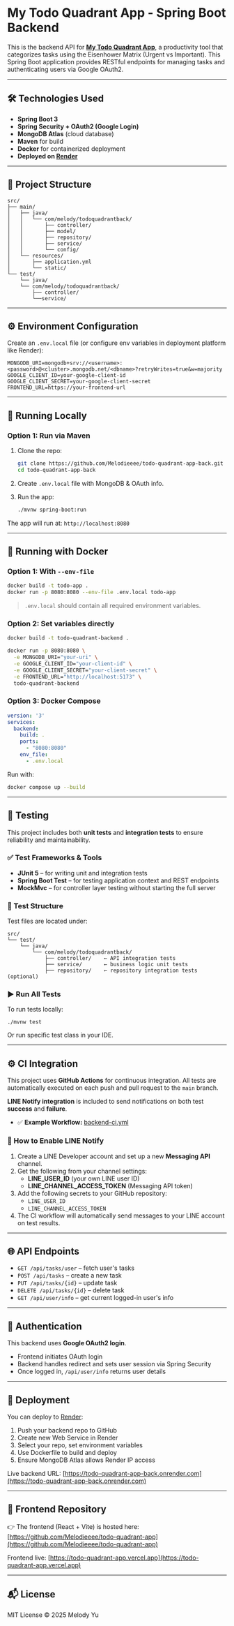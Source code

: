 # My Todo Quadrant App - Spring Boot Backend

This is the backend API for [**My Todo Quadrant App**](https://todo-quadrant-app.vercel.app/), a productivity tool that categorizes tasks using the Eisenhower Matrix (Urgent vs Important). This Spring Boot application provides RESTful endpoints for managing tasks and authenticating users via Google OAuth2.

---

## 🛠 Technologies Used

* **Spring Boot 3**
* **Spring Security + OAuth2 (Google Login)**
* **MongoDB Atlas** (cloud database)
* **Maven** for build
* **Docker** for containerized deployment
* **Deployed on [Render](https://render.com)**

---

## 📁 Project Structure

```
src/
├── main/
│   ├── java/
│   │   └── com/melody/todoquadrantback/
│   │       ├── controller/
│   │       ├── model/
│   │       ├── repository/
│   │       ├── service/
│   │       └── config/
│   └── resources/
│       ├── application.yml
│       └── static/
└── test/
    └── java/
    └── com/melody/todoquadrantback/
        ├── controller/
        └──service/

```

---

## ⚙️ Environment Configuration

Create an `.env.local` file (or configure env variables in deployment platform like Render):

```
MONGODB_URI=mongodb+srv://<username>:<password>@<cluster>.mongodb.net/<dbname>?retryWrites=true&w=majority
GOOGLE_CLIENT_ID=your-google-client-id
GOOGLE_CLIENT_SECRET=your-google-client-secret
FRONTEND_URL=https://your-frontend-url
```

---

## 🚀 Running Locally

### Option 1: Run via Maven

1. Clone the repo:

   ```bash
   git clone https://github.com/Melodieeee/todo-quadrant-app-back.git
   cd todo-quadrant-app-back
   ```

2. Create `.env.local` file with MongoDB & OAuth info.

3. Run the app:

   ```bash
   ./mvnw spring-boot:run
   ```

The app will run at: `http://localhost:8080`

---

## 💪 Running with Docker

### Option 1: With `--env-file`

```bash
docker build -t todo-app .
docker run -p 8080:8080 --env-file .env.local todo-app
```

> `.env.local` should contain all required environment variables.

### Option 2: Set variables directly

```bash
docker build -t todo-quadrant-backend .

docker run -p 8080:8080 \
  -e MONGODB_URI="your-uri" \
  -e GOOGLE_CLIENT_ID="your-client-id" \
  -e GOOGLE_CLIENT_SECRET="your-client-secret" \
  -e FRONTEND_URL="http://localhost:5173" \
  todo-quadrant-backend
```

### Option 3: Docker Compose

```yaml
version: '3'
services:
  backend:
    build: .
    ports:
      - "8080:8080"
    env_file:
      - .env.local
```

Run with:

```bash
docker compose up --build
```

---

## 🧪 Testing
This project includes both **unit tests** and **integration tests** to ensure reliability and maintainability.
### ✅ Test Frameworks & Tools
* **JUnit 5** – for writing unit and integration tests
* **Spring Boot Test** – for testing application context and REST endpoints
* **MockMvc** – for controller layer testing without starting the full server

### 📂 Test Structure
Test files are located under:
```
src/
└── test/
    └── java/
        └── com/melody/todoquadrantback/
            ├── controller/    ← API integration tests
            ├── service/       ← business logic unit tests
            ├── repository/    ← repository integration tests (optional)
```

### ▶️ Run All Tests
To run tests locally:
```
./mvnw test
```
Or run specific test class in your IDE.

---

## ⚙️ CI Integration

This project uses **GitHub Actions** for continuous integration. All tests are automatically executed on each push and pull request to the `main` branch.

**LINE Notify integration** is included to send notifications on both test **success** and **failure**.

- ✅ **Example Workflow:** [backend-ci.yml](.github/workflows/backend-ci.yml)

### 🔔 How to Enable LINE Notify

1. Create a LINE Developer account and set up a new **Messaging API** channel.
2. Get the following from your channel settings:
   - **LINE_USER_ID** (your own LINE user ID)
   - **LINE_CHANNEL_ACCESS_TOKEN** (Messaging API token)
3. Add the following secrets to your GitHub repository:
   - `LINE_USER_ID`
   - `LINE_CHANNEL_ACCESS_TOKEN`
4. The CI workflow will automatically send messages to your LINE account on test results.

---

## 🌐 API Endpoints

* `GET /api/tasks/user` – fetch user's tasks
* `POST /api/tasks` – create a new task
* `PUT /api/tasks/{id}` – update task
* `DELETE /api/tasks/{id}` – delete task
* `GET /api/user/info` – get current logged-in user's info

---

## 🔐 Authentication

This backend uses **Google OAuth2 login**.

* Frontend initiates OAuth login
* Backend handles redirect and sets user session via Spring Security
* Once logged in, `/api/user/info` returns user details

---

## 👾 Deployment

You can deploy to [Render](https://render.com):

1. Push your backend repo to GitHub
2. Create new Web Service in Render
3. Select your repo, set environment variables
4. Use Dockerfile to build and deploy
5. Ensure MongoDB Atlas allows Render IP access

Live backend URL: [https://todo-quadrant-app-back.onrender.com](https://todo-quadrant-app-back.onrender.com)

---

## 🧩 Frontend Repository

👉 The frontend (React + Vite) is hosted here:
[https://github.com/Melodieeee/todo-quadrant-app](https://github.com/Melodieeee/todo-quadrant-app)

Frontend live: [https://todo-quadrant-app.vercel.app](https://todo-quadrant-app.vercel.app)

---

## 📬 License

MIT License © 2025 Melody Yu
